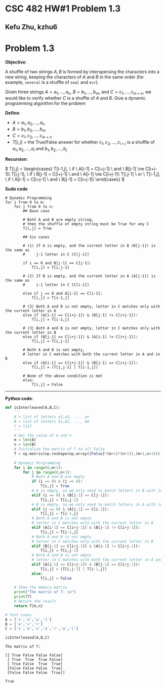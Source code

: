 # CSC 482 HW#1 Problem 1.3

## Kefu Zhu, kzhu6

# Problem 1.3

**Objective**:

A shuffle of two strings $A,B$ is formed by interspersing the characters into a new string,
keeping the characters of $A$ and $B$ in the same order (for example, `several` is a shuffle of `seal` and `evr`). 

Given three strings $A = a_1, ..., a_n$, $B = b_1, ..., b_m$, and $C = c_1, ..., c_{m+n}$, we would like to verify whether $C$ is a shuffle of $A$ and $B$. Give a dynamic programming algorithm for the problem

**Define**:

- $A = a_1, a_2, ..., a_n$
- $B = b_1, b_2, ..., b_m$
- $C = c_1, c_2, ..., c_{m+n}$
- $T[i,j]$ = the True/False answer for whether $c_1, c_2, ..., c_{i+j}$ is a shuffle of $a_1, a_2, ..., a_i$ and $b_1, b_2, ..., b_j$

**Recursion**:

$
T[i,j] =
\begin{cases}
T[i-1,j], \ if \ A[i-1] = C[i+j-1] \ and \ B[j-1] \ne C[i+j-1]\\
T[i,j-1], \ if \ B[j-1] = C[i+j-1] \ and \ A[i-1] \ne C[i+j-1]\\
T[i,j-1] \ or \ T[i-1,j], \ if \ A[i-1] = C[i+j-1] \ and \ B[j-1] = C[i+j-1]\\
\end{cases}
$


**Sudo code**

```
# Dynamic Programming
for i from 0 to m:
    for j from 0 to n:
        ## Base case
        
        # Both A and B are empty string, 
        # then the shuffle of empty string must be True for any C
        T[i,j] = True
        
        ## Six cases
        
        # (1) If A is empty, and the current letter in B (B[j-1]) is the same as 
        #     j-1 letter in C (C[j-1])
        
        if i == 0 and B[j-1] == C[j-1]:
            T[i,j] = T[i,j-1]
        
        # (2) If B is empty, and the current letter in A (A[j-1]) is the same as 
        #     i-1 letter in C (C[i-1])
        
        else if j == 0 and A[i-1] == C[i-1]:
            T[i,j] = T[i-1,j]
            
        # (3) Both A and B is not empty, letter in C matches only with the current letter in A
        else if (A[i-1] == C[i+j-1]) & (B[j-1] != C[i+j-1]):
            T[i,j] = T[i-1,j]
            
        # (3) Both A and B is not empty, letter in C matches only with the current letter in B 
        else if (B[j-1] == C[i+j-1]) & (A[i-1] != C[i+j-1]):
            T[i,j] = T[i,j-1]
        
        # Both A and B is not empty, 
        # letter in C matches with both the current letter in A and in B
        else if (A[i-1] == C[i+j-1]) & (B[j-1] == C[i+j-1]):
            T[i,j] = (T[i,j-1] | T[i-1,j])
        
        # None of the above condition is met
        else:
            T[i,j] = False
```

---

**Python code**:

```python
def isInterleaved(A,B,C):
    '''
    A = list of letters a1,a2, ..., an
    B = list of letters b1,b2, ..., bm
    C = list
    '''
    # Get the value of m and n
    m = len(A)
    n = len(B)
    # Initialize the matrix of T to all False
    T = np.matrix(np.reshape(np.array([False]*(m+1)*(n+1)),(m+1,n+1)))
    
    # Dynamic Porgramming
    for i in range(0,m+1):
        for j in range(0,n+1):
            # Both A and B are empty
            if (i == 0) & (j == 0):
                T[i,j] = True
            # A is empty, so we only need to match letters in B with letter in C one by one
            elif (i == 0) & (B[j-1] == C[j-1]):
                T[i,j] = T[i,j-1]
            # B is empty, so we only need to match letters in A with letter in C one by one
            elif (j == 0) & (A[i-1] == C[i-1]):
                T[i,j] = T[i-1,j]
            # Both A and B is not empty
            # letter in C matches only with the current letter in A
            elif (A[i-1] == C[i+j-1]) & (B[j-1] != C[i+j-1]):
                T[i,j] = T[i-1,j]
            # Both A and B is not empty
            # letter in C matches only with the current letter in B
            elif (B[j-1] == C[i+j-1]) & (A[i-1] != C[i+j-1]):
                T[i,j] = T[i,j-1]
            # Both A and B is not empty
            # letter in C matches with both the current letter in A and in B
            elif (A[i-1] == C[i+j-1]) & (B[j-1] == C[i+j-1]):
                T[i,j] = (T[i,j-1] | T[i-1,j])
            else:
                T[i,j] = False
            
    # Show the memory matrix
    print("The matrix of T: \n")
    print(T)
    # Return the result
    return T[m,n]
```

```python
# Test cases
A = ['s','e','a','l']
B = ['e','v','r']
C = ['s','e','v','e','r','a','l']
```

```python
isInterleaved(A,B,C) 
```

```
The matrix of T: 

[[ True False False False]
 [ True  True  True False]
 [ True False  True  True]
 [False False False  True]
 [False False False  True]]
 
True
```